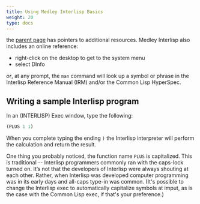 ```yaml
---
title: Using Medley Interlisp Basics
weight: 20
type: docs
---
```

the [parent page](/software/using-medley/) has pointers to additional resources.
Medley Interlisp also includes an online reference:

* right-click on the desktop to get to the system menu
* select DInfo

_or_, at any prompt, the `man` command will look up a symbol or phrase in the Interlisp Reference Manual (IRM) and/or the Common Lisp HyperSpec.

## Writing a sample Interlisp program

In an (INTERLISP) Exec window, type the following:

```lisp
(PLUS 1 1)
```

When you complete typing the ending `)` the Interlisp interpreter will perform the calculation and return the result.

One thing you probably noticed, the function name `PLUS` is capitalized. This is traditional -- Interlisp programmers commonly ran with the caps-lock turned on.  It’s not that the developers of Interlisp were always shouting at each other. Rather, when Interlisp was developed computer programming was in its early days and all-caps type-in was common. (It's possible to change the Interlisp exec to automatically capitalize symbols at imput, as is the case with the Common Lisp exec, if that's your preference.)

